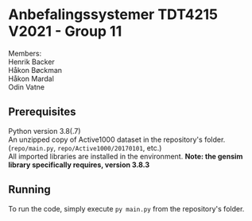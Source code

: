 # Anbefalingssystemer TDT4215 V2021 - Group 11
Members:  
Henrik Backer  
Håkon Bøckman  
Håkon Mardal  
Odin Vatne
## Prerequisites
Python version 3.8(.7)  
An unzipped copy of Active1000 dataset in the repository's folder. (`repo/main.py`, `repo/Active1000/20170101`, etc.)  
All imported libraries are installed in the environment. __Note: the gensim library specifically requires, version 3.8.3__  
## Running
To run the code, simply execute `py main.py` from the repository's folder.
